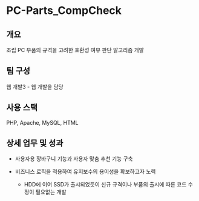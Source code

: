# PC-Parts_CompCheck

## 개요
조립 PC 부품의 규격을 고려한 호환성 여부 판단 알고리즘 개발

## 팀 구성
웹 개발3 - 웹 개발을 담당

## 사용 스택
PHP, Apache, MySQL, HTML

## 상세 업무 및 성과
- 사용자용 장바구니 기능과 사용자 맞춤 추천 기능 구축

- 비즈니스 로직을 적용하여 유지보수의 용이성을 확보하고자 노력
  - HDD에 이어 SSD가 출시되었듯이 신규 규격이나 부품의 출시에 따른 코드 수정이 필요없는 개발
